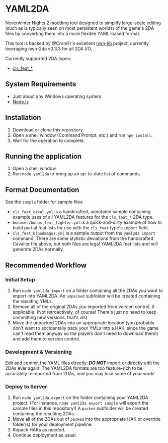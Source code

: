 # YAML2DA
Neverwinter Nights 2 modding tool designed to simplify large-scale editing (such as is typically seen on most persistent worlds) of the game's 2DA files by converting them into a more flexible YAML-based format.

This tool is backed by @CromFr's excellent [nwn-lib](https://gitlab.com/CromFr/nwn-lib-rs) project, currently leveraging nwn-2da v0.3.3 for all 2DA I/O.

Currently supported 2DA types:
- [cls_feat_*](https://nwn2.fandom.com/wiki/Cls_feat_*.2da)

## System Requirements
- Just about any Windows operating system
- [Node.js](https://nodejs.org/en)

## Installation
1. Download or clone this repository.
2. Open a shell window (Command Prompt, etc.) and run `npm install`.
3. Wait for the operation to complete.

## Running the application
1. Open a shell window.
2. Run `node yaml2da` to bring up an up-to-date list of commands.

## Format Documentation
See the `sample` folder for sample files:
- `cls_feat_caval.yml` is a handcrafted, annotated sample containing example uses of all YAML2DA features for the `cls_feat_*` 2DA type.
- `bonuses/bonus_feat_fighter.yml` is a quick-and-dirty example of how to build partial feat lists for use with the `cls_feat` type's `import` field.
- `cls_feat_bloodmagus.yml` is a sample output from the `yaml2da import` command. There are some stylistic deviations from the handcrafted Cavalier file above, but both files are legal YAML2DA feat lists and will generate 2DAs normally.

## Recommended Workflow
### Initial Setup
1. Run `node yaml2da import` on a folder containing all the 2DAs you want to import into YAML2DA. An `unpacked` subfolder will be created containing the resulting YMLs.
2. Remove all of the original 2DAs you imported from version control, if applicable. (Not retroactively, of course! There's just no need to keep committing new versions, that's all.)
3. Move the unpacked 2DAs into an appropriate location (you probably don't want to accidentally pack your YMLs into a HAK, since the game can't read them anyway so the players don't need to download them!) and add them to version control.

### Development & Versioning
Edit and commit the YAML files directly. ***DO NOT*** import or directly edit the 2DAs ever again: The YAML2DA formats are too feature-rich to be accurately reimported from 2DAs, and you may lose some of your work!

### Deploy to Server
1. Run `node yaml2da export` on the folder containing your YAML2DA project. (For instance, `node yaml2da export sample` will export the sample files in this repository!) A `packed` subfolder will be created containing the resulting 2DAs.
2. Move all of the 2DAs out of `packed` into the appropriate HAK or override folder(s) for your deployment pipeline.
3. Repack HAKs as needed.
4. Continue deployment as usual.
